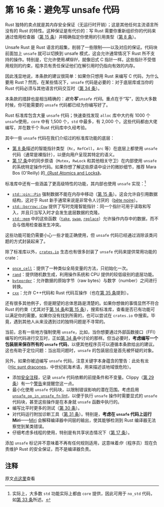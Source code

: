 # 第 16 条：避免写 unsafe 代码

Rust 独特的卖点就是其内存安全保证（无运行时开销）；这是其他任何主流语言所没有的 Rust 的特性。这种保证是有代价的：写 Rust 需要你重新组织你的代码来通过借用检查器（[第 15 条]）并精确指定你使用的引用类型（[第 8 条]）。

Unsafe Rust 是 Rust 语言的超集，削弱了一些限制——以及对应的保证。代码块前面加上 `unsafe` 就可以切换到 unsafe 模式，这会允许通常情况下 Rust 所不支持的操作。特别是，它允许使用*裸指针*，就像旧式 C 指针一样。这些指针不受借用规则的约束，程序员有责任保证他们在解引用时仍指向有效的内存。

因此浅显地说，本条款的建议很简单：如果你只想用 Rust 来编写 C 代码，为什么要用 Rust？然而，在某些情况下，`unsafe` 代码是必要的：对于底层库或当你的 Rust 代码必须与其他语言代码交互时（[第 34 条]）。

本条款的措辞也是相当精确的：*避免**写** `unsafe` 代码*。重点在于“写”，因为大多数时候，你可能需要的 `unsafe` 代码都已经为你编写好了。

Rust 标准库包含大量 `unsafe` 代码；快速查找发现 `alloc` 库中大约有 1000 个`unsafe`使用，`core` 中有 1,500 个，`std` 中最多，有 2,000 个。这些代码都由大佬编写，并在数千个 Rust 代码库中久经考验。

其中一些 `unsafe` 代码在我们介绍过的标准库功能的底层：

- [第 8 条]描述的智能指针类型（`Rc`，`RefCell`，`Arc` 等）在底层上都使用 `unsafe` 代码（通常是裸指针），以便向用户呈现其特定的语义。
- [第 17 条]中的同步原语（`Mutex`，`RwLock` 和其他相关守卫）在内部使用 `unsafe` 的系统特定操作代码。如果你想了解这些原语中设计的微妙细节，推荐 Mara Bos (O'Reilly) 的[《Rust Atomics and Locks》]。

标准库中还有一些涵盖了更高级特性的功能，其内部也使用 `unsafe` 实现：[^1]

- [`std::pin::Pin`] 强制数据不能在内存中移动（[第 15 条]）。这会允许自引用数据结构，这对于 Rust 新手通常来说是非常令人讨厌的（[bête noire]）。
- [`std::borrow::Cow`] 提供了写时克隆智能指针：同一个指针可用于读取和写入，并且只当写入时才会发生底层数据的克隆。
- [`std::mem`] 中的这些函数（[`take`], [`swap`], [`replace`]）允许操作内存中的数据，而不会与借用检查器发生冲突。

这些功能可能仍需要小心一些才能正确使用，但 `unsafe` 代码已经通过消除该类问题的方式封装起来了。

除了标准库以外，[`crates.io`] 生态也有很多封装了 `unsafe` 代码来提供常用功能的 crate：

- [`once_cell`]：提供了一种类似全局变量的方法，只初始化一次。
- [`rand`]：提供随机数生成，利用操作系统和 CPU 提供的较低级别的底层功能。
- [`byteorder`]：允许数据的原始字节（raw bytes）与数字（number）之间进行转换。
- [`cxx`]：允许 C++代码和 Rust 代码互操作（也在[第 35 条]提到）。

还有很多其他例子，但是期望的总体思路是清楚的。如果你想做的事情显然不符合 Rust 的约束（尤其对于[第 14 条]和[第 15 条]），搜索标准库，查看是否已有功能可以满足你的需要。如果你没有找到所需的，也可以尝试在 `crates.io` 中搜索。毕竟，遇到其他人从来没遇到过的独特问题是不寻常的。

当前，总有一些地方强制使用 `unsafe`，比如，当你想要通过外部函数接口（FFI）编写的代码进行交互时，正如[第 34 条]中讨论的那样。但当必要时，**考虑编写一个包装层来保存所有的 `unsafe` 代码**，以便其他程序员可以遵循本条款给出的建议。这也有助于定位问题：当出现问题时，`unsafe` 的包装层应是首先被怀疑的对象。

另外，如果你被迫编写 `unsafe` 代码，注意关键字本身蕴含的警告：此处有龙（[Hic sunt dracones]，中世纪航海术语，用来描述该地域很危险）。

- 添加[安全注释]，记录 `unsafe` 代码依赖的前提条件和不变量。Clippy（[第 29 条]）有一个[警告]来提醒您这一点。
- 最小化使用 `unsafe` 代码块，以限制错误影响的潜在范围。考虑启用 [`unsafe_op_in_unsafe_fn` lint]，以便于执行 `unsafe` 操作时需要显式的 `unsafe` 代码块，甚至这些操作是在本身就 `unsafe` 函数中执行的。
- 编写比平时更多的测试（[第 30 条]）。
- 对代码运行附加诊断工具（[第 31 条]）。特别是，**考虑在 `unsafe` 代码上运行 Miri**——[Miri] 会解释编译器中间层的输出，使其能够检测到 Rust 编译器无法察觉到某类错误。
- 仔细考虑多线程的使用，特别是有共享状态情况下（[第 17 条]）。

添加 `unsafe` 标记并不意味着不再有任何规则适用，这意味着*你*（程序员）现在负责维护 Rust 的安全保证，而不是编译器负责。

## 注释

[^1]: 实际上，大多数 `std` 功能实际上都由 `core` 提供，因此可用于 `no_std` 代码，如[第 33 条]所述。

原文[点这里](https://www.lurklurk.org/effective-rust/unsafe.html)查看

<!-- 参考链接 -->

[第 8 条]: ../chapter_1/item8-references&pointer.md
[第 14 条]: ../chapter_3/item14-lifetimes.md
[第 15 条]: ../chapter_3/item15-borrows.md
[第 17 条]: ../chapter_3/item17-deadlock.md
[第 29 条]: ../chapter_5/item29-listen-to-clippy.md
[第 30 条]: ../chapter_5/item30-write-more-than-unit-tests.md
[第 31 条]: ../chapter_5/item31-use-tools.md
[第 33 条]: ../chapter_6/item33-no-std.md
[第 34 条]: ../chapter_6/item34-ffi.md
[第 35 条]: ../chapter_6/item35-bindgen.md

[《Rust Atomics and Locks》]: https://marabos.nl/atomics/
[`std::pin::Pin`]: https://doc.rust-lang.org/std/pin/struct.Pin.html
[bête noire]: https://rust-unofficial.github.io/too-many-lists/
[`std::borrow::Cow`]: https://doc.rust-lang.org/std/borrow/enum.Cow.html
[`std::mem`]: https://doc.rust-lang.org/std/mem/index.html
[`take`]: https://doc.rust-lang.org/std/mem/fn.take.html
[`swap`]: https://doc.rust-lang.org/std/mem/fn.swap.html
[`replace`]: https://doc.rust-lang.org/std/mem/fn.replace.html
[`crates.io`]: https://crates.io/
[`once_cell`]: https://docs.rs/once_cell
[`rand`]: https://docs.rs/rand
[`byteorder`]: https://docs.rs/byteorder
[`cxx`]: https://docs.rs/cxx
[Hic sunt dracones]: https://en.wikipedia.org/wiki/Here_be_dragons
[安全注释]: https://std-dev-guide.rust-lang.org/policy/safety-comments.html
[警告]: https://rust-lang.github.io/rust-clippy/master/index.html#/missing_safety_doc
[`unsafe_op_in_unsafe_fn` lint]: https://doc.rust-lang.org/rustc/lints/listing/allowed-by-default.html#unsafe-op-in-unsafe-fn
[Miri]: https://github.com/rust-lang/miri
